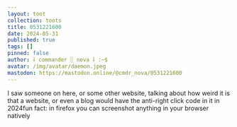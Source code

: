 ```yaml
---
layout: toot
collection: toots
title: 0531221600
date: 2024-05-31
published: true
tags: []
pinned: false
author: ⸸ commander ░ nova ⸸ :~$
avatar: /img/avatar/daemon.jpeg
mastodon: https://mastodon.online/@cmdr_nova/0531221600
---
```


I saw someone on here, or some other website, talking about how weird it is that a website, or even a blog would have the anti-right click code in it in 2024fun fact: in firefox you can screenshot anything in your browser natively
